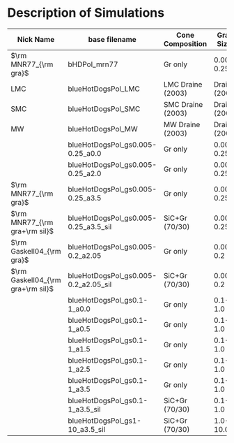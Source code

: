 # Description of Simulations

| Nick Name | base filename | Cone Composition | Grain Sizes | P.L. Index | $\psi_{\rm Tor}$ | $\psi_{\rm Cone}$ | $\tau_{\rm Cone}$ |
| --------- | ------------- | ---------------- |----------- | ---------- | ---------------- |  --------- | -------------- |
| $\rm MNR77_{\rm gra}$ | bHDPol_mrn77 | Gr only | 0.005-0.25 | -3.5 | 25--60 | 55--20 | 0.1 |
| LMC | blueHotDogsPol_LMC | LMC Draine (2003) | Draine (2003) | Draine (2003) | 50 | 30 | 1.0 |
| SMC | blueHotDogsPol_SMC | SMC Draine (2003) | Draine (2003) | Draine (2003) | 50 | 30 | 1.0 |
| MW | blueHotDogsPol_MW | MW Draine (2003) | Draine (2003) | Draine (2003) | 50 | 30 | 1.0 |
| | blueHotDogsPol_gs0.005-0.25_a0.0 | Gr only | 0.005-0.25 |  0.0 | 50 | 30 | 1.0 |
| | blueHotDogsPol_gs0.005-0.25_a2.0 | Gr only | 0.005-0.25 | -2.0 | 50 | 30 | 1.0 |
| $\rm MNR77_{\rm gra}$ | blueHotDogsPol_gs0.005-0.25_a3.5 | Gr only | 0.005-0.25 | -3.5 | 50 | 30 | 1.0 |
| $\rm MNR77_{\rm gra+\rm sil}$ | blueHotDogsPol_gs0.005-0.25_a3.5_sil | SiC+Gr (70/30) | 0.005-0.25 | -3.5 | 50 | 30 | 1.0 |
| $\rm Gaskell04_{\rm gra}$ | blueHotDogsPol_gs0.005-0.2_a2.05 | Gr only | 0.005-0.2 | -2.05 | 50 | 30 | 1.0 |
| $\rm Gaskell04_{\rm gra+\rm sil}$ | blueHotDogsPol_gs0.005-0.2_a2.05_sil | SiC+Gr (70/30) | 0.005-0.2 | -2.05 | 50 | 30 | 1.0 |
| | blueHotDogsPol_gs0.1-1_a0.0 | Gr only | 0.1-1.0 |   0.0 | 50 | 30 | 1.0 |
| | blueHotDogsPol_gs0.1-1_a0.5 | Gr only | 0.1-1.0 |  -0.5 | 50 | 30 | 1.0 |
| | blueHotDogsPol_gs0.1-1_a1.5 | Gr only | 0.1-1.0 |  -1.5 | 50 | 30 | 1.0 |
| | blueHotDogsPol_gs0.1-1_a2.5 | Gr only | 0.1-1.0 |  -2.5 | 50 | 30 | 1.0 |
| | blueHotDogsPol_gs0.1-1_a3.5 | Gr only | 0.1-1.0 |  -3.5 | 50 | 30 | 1.0 |
| | blueHotDogsPol_gs0.1-1_a3.5_sil | SiC+Gr (70/30) | 0.1-1.0 |  -3.5 | 50 | 30 | 1.0 |
| | blueHotDogsPol_gs1-10_a3.5_sil | SiC+Gr (70/30) | 1.0-10.0 |  -3.5 | 50 | 30 | 1.0 |